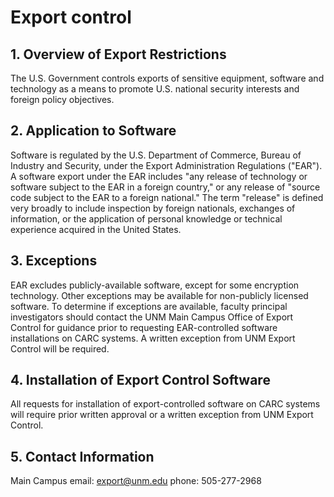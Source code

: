 # Export control
## 1. Overview of Export Restrictions

The U.S. Government controls exports of sensitive equipment, software and technology as a means to promote U.S. national security interests and foreign policy objectives.

## 2. Application to Software

Software is regulated by the U.S. Department of Commerce, Bureau of Industry and Security, under the Export Administration Regulations ("EAR"). A software export under the EAR includes "any release of technology or software subject to the EAR in a foreign country," or any release of "source code subject to the EAR to a foreign national."
The term "release" is defined very broadly to include inspection by foreign nationals, exchanges of information, or the application of personal knowledge or technical experience acquired in the United States.

## 3. Exceptions

EAR excludes publicly-available software, except for some encryption technology. Other exceptions may be available for non-publicly licensed software. To determine if exceptions are available, faculty principal investigators should contact the UNM Main Campus Office of Export Control for guidance prior to requesting EAR-controlled software installations on CARC systems.  A written exception from UNM Export Control will be required.

## 4. Installation of Export Control Software

All requests for installation of export-controlled software on CARC systems will require prior written approval or a written exception from UNM Export Control.

## 5. Contact Information

Main Campus email: export@unm.edu
phone: 505-277-2968
